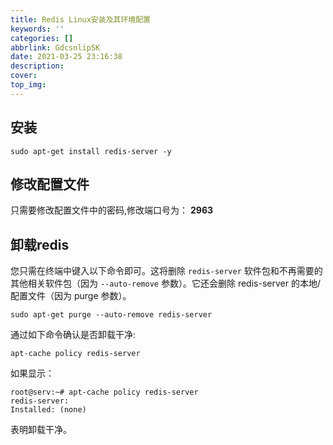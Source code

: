```yaml
---
title: Redis Linux安装及其环境配置
keywords: ''
categories: []
abbrlink: GdcsnlipSK
date: 2021-03-25 23:16:38
description:
cover:
top_img:
---
```



## 安装

```
sudo apt-get install redis-server -y
```

## 修改配置文件

只需要修改配置文件中的密码,修改端口号为： **2963**

## 卸载redis

您只需在终端中键入以下命令即可。这将删除 `redis-server` 软件包和不再需要的其他相关软件包（因为 `--auto-remove` 参数）。它还会删除 redis-server 的本地/配置文件（因为 purge 参数）。

```
sudo apt-get purge --auto-remove redis-server
```

通过如下命令确认是否卸载干净:

```
apt-cache policy redis-server
```

如果显示：

```
root@serv:~# apt-cache policy redis-server
redis-server:
Installed: (none)
```

表明卸载干净。
